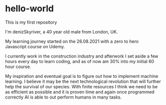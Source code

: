 # hello-world
This is my first repository 

I'm denizSkyriver, a 40 year old male from London, UK.

My learning journey started on the 26.08.2021 with a zero to hero Javascript course on Udemy.

I currently work in the construction industry and afterwork I set aside a few hours every day to learn coding, and as of now am 30% into my initial 60 hour course.

My inspiration and eventual goal is to figure out how to implement machine learning. I believe it may be the next technological revolution that will further help the survival of our species. With finite resources I think we need to be as efficient as possible and it is proven time and again once programmed correctly AI is able to out perform humans in many tasks.